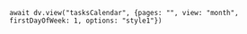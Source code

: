 ```dataviewjs
await dv.view("tasksCalendar", {pages: "", view: "month", firstDayOfWeek: 1, options: "style1"})
```
